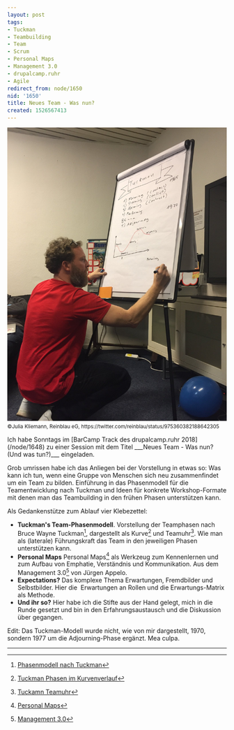 ```yaml
---
layout: post
tags:
- Tuckman
- Teambuilding
- Team
- Scrum
- Personal Maps
- Management 3.0
- drupalcamp.ruhr
- Agile
redirect_from: node/1650
nid: '1650'
title: Neues Team - Was nun?
created: 1526567413
---
```

<p><img alt="" src="/assets/images/dcruhr18/florian-latzel-neues-team-was-nun-dcruhr18-jkl.jpg" title="" width="510px"><small>©Julia Kliemann, Reinblau eG, https://twitter.com/reinblau/status/975360382188642305</small></p>
Ich habe Sonntags im [BarCamp Track des drupalcamp.ruhr 2018](/node/1648) zu einer Session mit dem Titel ___Neues Team - Was nun? (Und was tun?)___ eingeladen.

Grob umrissen habe ich das Anliegen bei der Vorstellung in etwas so: Was kann ich tun, wenn eine Gruppe von Menschen sich neu zusammenfindet um ein Team zu bilden. Einführung in das&nbsp;Phasenmodell für die Teamentwicklung nach Tuckman und Ideen für konkrete Workshop-Formate mit denen man das Teambuilding in den frühen Phasen unterstützen kann.<!--break-->

Als Gedankenstütze zum Ablauf vier Klebezettel:

- __Tuckman's Team-Phasenmodell__. Vorstellung der Teamphasen nach Bruce Wayne Tuckman[^1], dargestellt als Kurve[^2] und Teamuhr[^3].
Wie man als (laterale) Führungskraft das Team in den jeweiligen Phasen unterstützen kann.
- __Personal Maps__ 
    Personal Maps[^4] als Werkzeug zum Kennenlernen und zum Aufbau von Emphatie, Verständnis und Kommunikation. Aus dem Management 3.0[^5] von Jürgen Appelo.
-	__Expectations?__
		Das komplexe Thema Erwartungen, Fremdbilder und Selbstbilder. Hier die&nbsp; Erwartungen an Rollen und die Erwartungs-Matrix als Methode.
- __Und ihr so?__
		Hier habe ich die Stifte aus der Hand gelegt, mich in die Runde gesetzt und bin in den Erfahrungsaustausch und die Diskussion über gegangen.

Edit: Das Tuckman-Modell wurde nicht, wie von mir dargestellt, 1970, sondern 1977 um die Adjourning-Phase ergänzt. Mea culpa.

* * *

[^1]: [Phasenmodell nach Tuckman](https://de.wikipedia.org/wiki/Teambildung#Phasenmodell_nach_Tuckman)
[^2]: [Tuckman Phasen im Kurvenverlauf](https://i0.wp.com/www.fritz.tips/wp-content/uploads/2013/03/Teamentwicklung-1024x458.png)
[^3]: [Tuckamn Teamuhr](http://wirtrainieren.de/werkzeugkoffer/media/tuckman.jpg)
[^4]: [Personal Maps](https://management30.com/practice/personal-maps/)
[^5]: [Management 3.0](http://jurgenappelo.com/management-30/)

